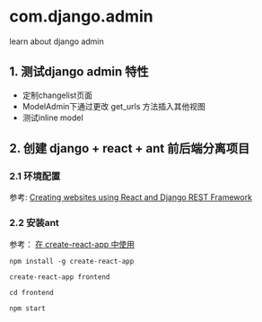 # com.django.admin
learn about django admin

## 1. 测试django admin 特性
- 定制changelist页面
- ModelAdmin下通过更改 get_urls 方法插入其他视图
- 测试inline model

## 2. 创建 django + react + ant 前后端分离项目

### 2.1 环境配置
参考: [Creating websites using React and Django REST Framework](https://hackernoon.com/creating-websites-using-react-and-django-rest-framework-b14c066087c7)

### 2.2 安装ant
参考： [在 create-react-app 中使用](https://ant.design/docs/react/use-with-create-react-app-cn)

`npm install -g create-react-app`

`create-react-app frontend`

`cd frontend`

`npm start`


